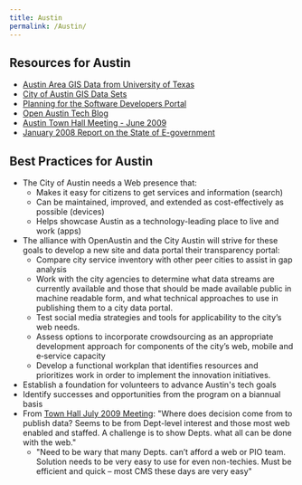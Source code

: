 ```yaml
---
title: Austin
permalink: /Austin/
---
```


Resources for Austin
--------------------

-   [Austin Area GIS Data from University of Texas](http://soa.utexas.edu/crp/gis/datasets#austin)
-   [City of Austin GIS Data Sets](ftp://ftp.ci.austin.tx.us/GIS-Data/Regional/coa_gis.html)
-   [Planning for the Software Developers Portal](http://www.scribd.com/doc/30232173/null?autodown=pdf)
-   [Open Austin Tech Blog](http://openaustin.posterous.com/)
-   [Austin Town Hall Meeting - June 2009](http://wiki.openmuni.org/uploads/5/55/Ausgo_townhall_61709.pdf)
-   [January 2008 Report on the State of E-government](http://wiki.openmuni.org/uploads/7/79/Au07110.pdf)

Best Practices for Austin
-------------------------

-   The City of Austin needs a Web presence that:
    -   Makes it easy for citizens to get services and information (search)
    -   Can be maintained, improved, and extended as cost-effectively as possible (devices)
    -   Helps showcase Austin as a technology-leading place to live and work (apps)
-   The alliance with OpenAustin and the City Austin will strive for these goals to develop a new site and data portal their transparency portal:
    -   Compare city service inventory with other peer cities to assist in gap analysis
    -   Work with the city agencies to determine what data streams are currently available and those that should be made available public in machine readable form, and what technical approaches to use in publishing them to a city data portal.
    -   Test social media strategies and tools for applicability to the city’s web needs.
    -   Assess options to incorporate crowdsourcing as an appropriate development approach for components of the city’s web, mobile and e‐service capacity
    -   Develop a functional workplan that identifies resources and prioritizes work in order to implement the innovation initiatives.
-   Establish a foundation for volunteers to advance Austin's tech goals
-   Identify successes and opportunities from the program on a biannual basis
-   From [Town Hall July 2009 Meeting](http://wiki.openmuni.org/uploads/5/55/Ausgo_townhall_61709.pdf): "Where does decision come from to publish data? Seems to be from Dept-level interest and those most web enabled and staffed. A challenge is to show Depts. what all can be done with the web."
    -   "Need to be wary that many Depts. can’t afford a web or PIO team. Solution needs to be very easy to use for even non-techies. Must be efficient and quick – most CMS these days are very easy"
